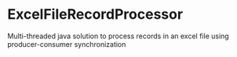 # ExcelFileRecordProcessor
Multi-threaded java solution to process records in an excel file using producer-consumer synchronization
